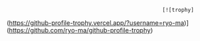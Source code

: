                                                      [![trophy]
(https://github-profile-trophy.vercel.app/?username=ryo-ma)](https://github.com/ryo-ma/github-profile-trophy)



